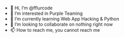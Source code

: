 - 👋 Hi, I’m @fflurcode
- 👀 I’m interested in Purple Teaming 
- 🌱 I’m currently learning Web App Hacking & Python
- 💞️ I’m looking to collaborate on nothing right now
- 📫 How to reach me, you cannot reach me

<!---
fflurcode/fflurcode is a ✨ special ✨ repository because its `README.md` (this file) appears on your GitHub profile.
You can click the Preview link to take a look at your changes.
--->
